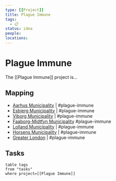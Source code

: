 ```yaml
---
type: [[Project]]
title: Plague Immune
tags:
  - 📋
status: idea
people:
locations:
---
```


# Plague Immune

The [[Plague Immune]] project is...

## Mapping

- [Aarhus Municipality](geo:56.1630291,10.093856472098953) | #plague-immune
- [Esbjerg Municipality](geo:55.4087918,8.748206338151686) | #plague-immune
- [Viborg Municipality](geo:56.450894000000005,9.382773996723492) | #plague-immune
- [Faaborg-Midtfyn Municipality](geo:55.196396050000004,10.4279959085546) #plague-immune 
- [Lolland Municipality](geo:54.7776205,11.268787701987558) | #plague-immune 
- [Horsens Municipality](geo:55.933767599999996,9.770203532029441) | #plague-immune 
- [Greater London](geo:51.4893335,-0.14405508452768728) | #plague-immune 

## Tasks

```dataview
table tags
from "tasks"
where project=[[Plague Immune]]
```
